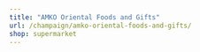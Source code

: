 ```yaml
---
title: "AMKO Oriental Foods and Gifts"
url: /champaign/amko-oriental-foods-and-gifts/
shop: supermarket
---
```

